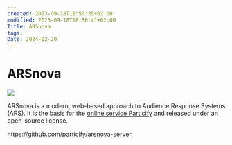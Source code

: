```yaml
---
created: 2023-09-18T18:50:35+02:00
modified: 2023-09-18T18:50:41+02:00
Title: ARSnova
tags: 
Date: 2024-02-20
---
```



# ARSnova

![](20240220122510arsnova.png)


ARSnova is a modern, web-based approach to Audience Response Systems (ARS). It is the basis for the [online service Particify](https://particify.de) and released under an open-source license.

https://github.com/particify/arsnova-server
